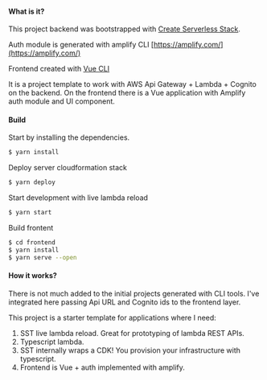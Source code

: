 #### What is it?

This project backend was bootstrapped with [Create Serverless Stack](https://docs.serverless-stack.com/packages/create-serverless-stack).

Auth module is generated with amplify CLI [https://amplify.com/](https://amplify.com/)

Frontend created with [Vue CLI](https://cli.vuejs.org/)

It is a project template to work with AWS Api Gateway + Lambda + Cognito on the backend.
On the frontend there is a Vue application with Amplify auth module and UI component. 

#### Build

Start by installing the dependencies.

```bash
$ yarn install
```

Deploy server cloudformation stack
```bash
$ yarn deploy
```

Start development with live lambda reload

```bash
$ yarn start
```

Build frontent
```bash
$ cd frontend
$ yarn install
$ yarn serve --open
```

#### How it works?

There is not much added to the initial projects generated with CLI tools.
I've integrated here passing Api URL and Cognito ids to the frontend layer.

This project is a starter template for applications where I need:

1. SST live lambda reload. Great for prototyping of lambda REST APIs.
2. Typescript lambda.
3. SST internally wraps a CDK! You provision your infrastructure with typescript.
4. Frontend is Vue + auth implemented with amplify.